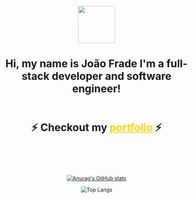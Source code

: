 
<div align="center">

 
<img src="https://img.freepik.com/premium-vector/coding-line-vector-icon-with-code-screen_116137-2643.jpg" width="100" height="100" >


 
<h1 > Hi, my name is João Frade
I'm a full-stack developer and software engineer! <br>
 <br>
 <br>
 ⚡
    Checkout my <a href="https://www.joaofbfrade.online" style="color: #ffd700;">portfolio</a> ⚡
</h1> 

<br>



 

  

   <br>
   <br>

 

       
   <br>
  
  
[![Anurag's GitHub stats](https://github-readme-stats-dun-psi-82.vercel.app/api?username=joaofbfrade&theme=radical&include_all_commits&count_private=true)](https://github.com/joaofbfrade/github-readme-stats)
  
![Top Langs](https://github-readme-stats.vercel.app/api/top-langs/?username=joaofbfrade&size_weight=0.5&count_weight=0.5&theme=radical&layout=compact)



</div>











